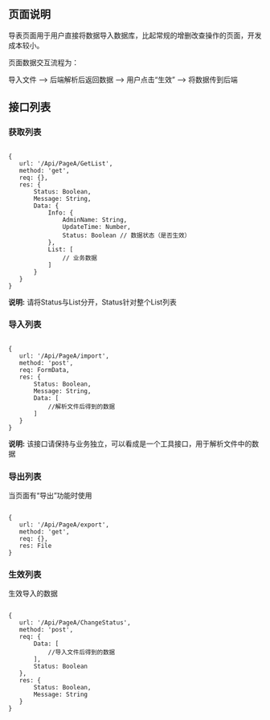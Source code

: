 ## 页面说明

导表页面用于用户直接将数据导入数据库，比起常规的增删改查操作的页面，开发成本较小。

页面数据交互流程为：

导入文件 --> 后端解析后返回数据 --> 用户点击“生效” --> 将数据传到后端

## 接口列表

### 获取列表

```

{
   url: '/Api/PageA/GetList',
   method: 'get',
   req: {},
   res: {
       Status: Boolean,
       Message: String,
       Data: {
           Info: {
               AdminName: String,
               UpdateTime: Number,
               Status: Boolean // 数据状态（是否生效）
           },
           List: [
               // 业务数据
           ]
       }
   }
}

```

**说明:** 请将Status与List分开，Status针对整个List列表

### 导入列表

```

{
   url: '/Api/PageA/import',
   method: 'post',
   req: FormData,
   res: {
       Status: Boolean,
       Message: String,
       Data: [
           //解析文件后得到的数据
       ]
   }
}

```

**说明:** 该接口请保持与业务独立，可以看成是一个工具接口，用于解析文件中的数据

### 导出列表

当页面有“导出”功能时使用

```

{
   url: '/Api/PageA/export',
   method: 'get',
   req: {},
   res: File
}

```



### 生效列表

生效导入的数据

```

{
   url: '/Api/PageA/ChangeStatus',
   method: 'post',
   req: {
       Data: [
           //导入文件后得到的数据
       ],
       Status: Boolean
   },
   res: {
       Status: Boolean,
       Message: String
   }
}

```